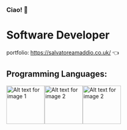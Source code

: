 ### Ciao! 👋

# Software Developer

portfolio: https://salvatoreamaddio.co.uk/ 👈

## Programming Languages:
<div style='display:flex'>
<img src="https://salvatoreamaddio.co.uk/img/csharp.png" alt="Alt text for image 1" width="100" height="100">
<img src="https://salvatoreamaddio.co.uk/img/js.png" alt="Alt text for image 2" width="100" height="100">
<img src="https://salvatoreamaddio.co.uk/img/php.png" alt="Alt text for image 2" width="100" height="100">
</div>